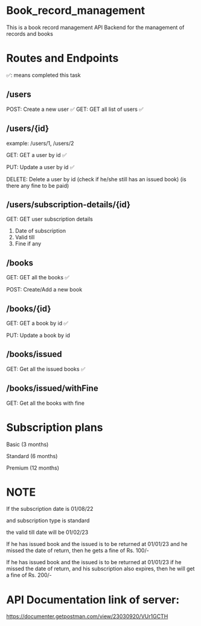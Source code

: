 # Book_record_management

This is a book record management API Backend for the management of records and books

# Routes and Endpoints
✅: means completed this task

## /users

POST: Create a new user ✅
GET: GET all list of users ✅

## /users/{id}

example: /users/1, /users/2

GET: GET a user by id ✅

PUT: Update a user by id ✅

DELETE: Delete a user by id (check if he/she still has an issued book) (is there any fine to be paid)

## /users/subscription-details/{id}

GET: GET user subscription details 
1. Date of subscription 
2. Valid till 
3. Fine if any 

## /books

GET: GET all the books ✅

POST: Create/Add a new book 

## /books/{id}

GET: GET a book by id ✅

PUT: Update a book by id 

## /books/issued

GET: Get all the issued books ✅

## /books/issued/withFine
GET: Get all the books with fine

# Subscription plans
Basic (3 months)

Standard (6 months)

Premium (12 months)

# NOTE
If the subscription date is 01/08/22

and subscription type is standard

the valid till date will be 01/02/23

If he has issued book and the issued is to be returned at 01/01/23
and he missed the date of return, then he gets a fine of Rs. 100/-

If he has issued book and the issued is to be returned at 01/01/23
if he missed the date of return, and his subscription also expires, then he will get a fine of Rs. 200/-

# API Documentation link of server: 
https://documenter.getpostman.com/view/23030920/VUr1GCTH